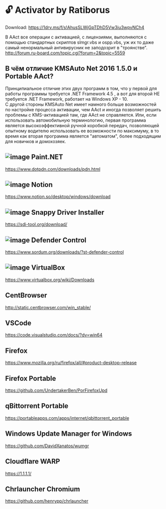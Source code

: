 # 🔓 Activator by Ratiborus
Download: https://1drv.ms/f/s!AhusSLWjGpTDhD5Vw3iu3wpvNCh4

В AAct все операции с активацией, с лицензиями, выполняются с помощью стандартных скриптов slmgr.vbs и ospp.vbs, уж их то даже самый ненормальный антивирусник не заподозрит в "троянстве".
<br>
http://forum.ru-board.com/topic.cgi?forum=2&topic=5559

## В чём отличие KMSAuto Net 2016 1.5.0 и Portable AAct? 
Принципиальное отличие этих двух программ в том, что у первой для работы программы требуется .NET Framework 4.5 , а вот для второй НЕ требуется .NET Framework, работает на Windows XP - 10.
<br>
С другой стороны KMSAuto Net имеет намного больше возможностей по настройке процесса активации, чем AAct и иногда позволяет решить проблемы с KMS-активацией там, где AAct не справляется. Или, если использовать автомобильную терминологию, первая программа является высокоэффективной ручной коробкой передач, позволяющей опытному водителю использовать ее возможности по максимуму, в то время как вторая программа является "автоматом", более подходящим для новичков и домохозяек.

## ![image](https://cdn.icon-icons.com/icons2/195/PNG/32/Paint_NET_23577.png) Paint.NET
https://www.dotpdn.com/downloads/pdn.html

## ![image](https://cdn.icon-icons.com/icons2/2389/PNG/32/notion_logo_icon_145025.png) Notion
https://www.notion.so/desktop/windows/download

## ![image](https://cdn.icon-icons.com/icons2/256/PNG/32/driver_girl_27328.png) Snappy Driver Installer
https://sdi-tool.org/download/

## ![image](https://cdn.icon-icons.com/icons2/80/PNG/32/windows_defender_15358.png) Defender Control
https://www.sordum.org/downloads/?st-defender-control

## ![image](https://cdn.icon-icons.com/icons2/195/PNG/32/VirtualBox_23525.png) VirtualBox
https://www.virtualbox.org/wiki/Downloads

## CentBrowser
http://static.centbrowser.com/win_stable/

## VSCode
https://code.visualstudio.com/docs/?dv=win64

## Firefox
https://www.mozilla.org/ru/firefox/all/#product-desktop-release

## Firefox Portable
https://github.com/UndertakerBen/PorFirefoxUpd

## qBittorrent Portable
https://portableapps.com/apps/internet/qbittorrent_portable

## Windows Update Manager for Windows
https://github.com/DavidXanatos/wumgr

## Cloudflare WARP
https://1.1.1.1/

## Chrlauncher Chromium
https://github.com/henrypp/chrlauncher
